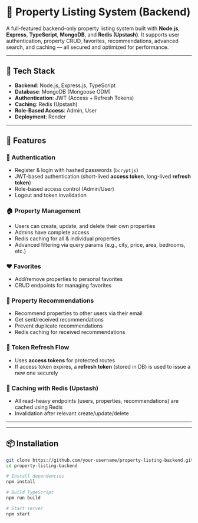 # 🏡 Property Listing System (Backend)

A full-featured backend-only property listing system built with **Node.js**, **Express**, **TypeScript**, **MongoDB**, and **Redis (Upstash)**. It supports user authentication, property CRUD, favorites, recommendations, advanced search, and caching — all secured and optimized for performance.

---

## 🔧 Tech Stack

- **Backend**: Node.js, Express.js, TypeScript
- **Database**: MongoDB (Mongoose ODM)
- **Authentication**: JWT (Access + Refresh Tokens)
- **Caching**: Redis (Upstash)
- **Role-Based Access**: Admin, User
- **Deployment**: Render

---

## 🌟 Features

### 🔐 Authentication
- Register & login with hashed passwords (`bcryptjs`)
- JWT-based authentication (short-lived **access token**, long-lived **refresh token**)
- Role-based access control (Admin/User)
- Logout and token invalidation

### 🏠 Property Management
- Users can create, update, and delete their own properties
- Admins have complete access
- Redis caching for all & individual properties
- Advanced filtering via query params (e.g., city, price, area, bedrooms, etc.)

### ❤️ Favorites
- Add/remove properties to personal favorites
- CRUD endpoints for managing favorites

### 💌 Property Recommendations
- Recommend properties to other users via their email
- Get sent/received recommendations
- Prevent duplicate recommendations
- Redis caching for received recommendations

### 🔄 Token Refresh Flow
- Uses **access tokens** for protected routes
- If access token expires, a **refresh token** (stored in DB) is used to issue a new one securely

### 🚀 Caching with Redis (Upstash)
- All read-heavy endpoints (users, properties, recommendations) are cached using Redis
- Invalidation after relevant create/update/delete

---


---

## 📦 Installation

```bash
git clone https://github.com/your-username/property-listing-backend.git
cd property-listing-backend

# Install dependencies
npm install

# Build TypeScript
npm run build

# Start server
npm start



